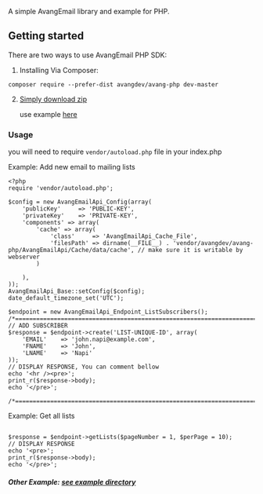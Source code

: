 A simple AvangEmail library and example for PHP.

## Getting started

 There are two ways to use AvangEmail PHP SDK:

1. Installing Via Composer:

```
composer require --prefer-dist avangdev/avang-php dev-master
```

2. [Simply download zip](https://github.com/avangdev/avang-php/archive/master.zip)

   use example [here](https://github.com/avangdev/avang-php/tree/master/examples)

### Usage

you will need to require `vendor/autoload.php` file in your index.php 

Example: Add new email to mailing lists

```
<?php
require 'vendor/autoload.php';

$config = new AvangEmailApi_Config(array(
    'publicKey'     => 'PUBLIC-KEY',
    'privateKey'    => 'PRIVATE-KEY',
    'components' => array(
        'cache' => array(
            'class'     => 'AvangEmailApi_Cache_File',
            'filesPath' => dirname(__FILE__) . 'vendor/avangdev/avang-php/AvangEmailApi/Cache/data/cache', // make sure it is writable by webserver
        )

    ),
));
AvangEmailApi_Base::setConfig($config);
date_default_timezone_set('UTC');

$endpoint = new AvangEmailApi_Endpoint_ListSubscribers();
/*===================================================================================*/
// ADD SUBSCRIBER
$response = $endpoint->create('LIST-UNIQUE-ID', array(
    'EMAIL'    => 'john.napi@example.com',
    'FNAME'    => 'John',
    'LNAME'    => 'Napi'
));
// DISPLAY RESPONSE, You can comment bellow
echo '<hr /><pre>';
print_r($response->body);
echo '</pre>';

/*===================================================================================*/
```

 Example: Get all lists

```

$response = $endpoint->getLists($pageNumber = 1, $perPage = 10);
// DISPLAY RESPONSE
echo '<pre>';
print_r($response->body);
echo '</pre>';
```

#####  Other Example:  [see example directory](https://github.com/avangdev/avang-php/tree/master/examples)

 

 
